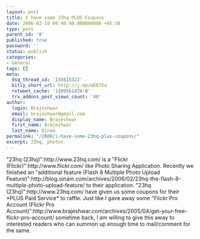 ```yaml
---
layout: post
title: I have some 23hq PLUS Coupons
date: 2006-02-10 09:40:40.000000000 +05:30
type: post
parent_id: '0'
published: true
password: ''
status: publish
categories:
- General
tags: []
meta:
  dsq_thread_id: '135615322'
  bitly_short_url: http://j.mp/mED7Xa
  retweet_cache: '1309561474:0'
  trx_addons_post_views_count: '48'
author:
  login: Brajeshwar
  email: brajeshwar@gmail.com
  display_name: Brajeshwar
  first_name: Brajeshwar
  last_name: Oinam
permalink: "/2006/i-have-some-23hq-plus-coupons/"
excerpt: 23hq, photos
---
```

<p>"23hq (23hq)":http://www.23hq.com/ is a "Flickr (Flickr)":http://www.flickr.com/ like Photo Sharing Application. Recently we finished an "additional feature (Flash 8 Multiple Photo Upload Feature)":http://blog.oinam.com/archives/2006/02/23hq-the-flash-8-multiple-photo-upload-feature/ to their application. "23hq (23hq)":http://www.23hq.com/ have given us some coupons for their *PLUS Paid Service* to raffle. Just like I gave away some "Flickr Pro Account (Flickr Pro Account)":http://www.brajeshwar.com/archives/2005/04/get-your-free-flickr-pro-account/ sometime back, I am willing to give this away to interested readers who can summon up enough time to mail/comment for the same.</p>
